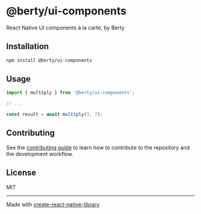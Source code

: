 # @berty/ui-components

React Native UI components à la carte, by Berty

## Installation

```sh
npm install @berty/ui-components
```

## Usage


```js
import { multiply } from '@berty/ui-components';

// ...

const result = await multiply(3, 7);
```


## Contributing

See the [contributing guide](CONTRIBUTING.md) to learn how to contribute to the repository and the development workflow.

## License

MIT

---

Made with [create-react-native-library](https://github.com/callstack/react-native-builder-bob)
